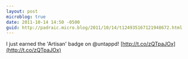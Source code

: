 ```yaml
---
layout: post
microblog: true
date: 2011-10-14 14:50 -0500
guid: http://padraic.micro.blog/2011/10/14/t124935167121948672.html
---
```

I just earned the 'Artisan' badge on @untappd! [http://t.co/zQTpaJOx](http://t.co/zQTpaJOx)
